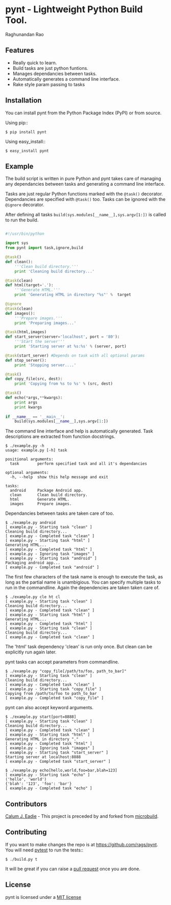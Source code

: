 # pynt - Lightweight Python Build Tool.


Raghunandan Rao

## Features

* Really quick to learn.
* Build tasks are just python funtions.
* Manages dependancies between tasks.
* Automatically generates a command line interface.
* Rake style param passing to tasks

## Installation


You can install pynt from the Python Package Index (PyPI) or from source.

Using pip::

    $ pip install pynt

Using easy_install::

    $ easy_install pynt

## Example


The build script is written in pure Python and pynt takes care of managing
any dependancies between tasks and generating a command line interface.

Tasks are just regular Python functions marked with the ``@task()`` decorator. Dependancies
are specified with ``@task()`` too. Tasks can be ignored with the ``@ignore`` decorator.

After defining all tasks ``build(sys.modules[__name__],sys.argv[1:])`` is called to
run the build.


```python

#!/usr/bin/python

import sys
from pynt import task,ignore,build

@task()
def clean():
    '''Clean build directory.'''
    print 'Cleaning build directory...'

@task(clean)
def html(target='.'):
    '''Generate HTML.'''
    print 'Generating HTML in directory "%s"' %  target

@ignore
@task(clean)
def images():
    '''Prepare images.'''
    print 'Preparing images...'

@task(html,images)
def start_server(server='localhost', port = '80'):
    '''Start the server'''
    print 'Starting server at %s:%s' % (server, port)

@task(start_server) #Depends on task with all optional params
def stop_server():
    print 'Stopping server....'

@task()
def copy_file(src, dest):
    print 'Copying from %s to %s' % (src, dest)

@task()
def echo(*args,**kwargs):
    print args
    print kwargs
    
if __name__ == '__main__':
    build(sys.modules[__name__],sys.argv[1:])

```

The command line interface and help is automatically generated. Task descriptions
are extracted from function docstrings.

    
    $ ./example.py -h
    usage: example.py [-h] task

    positional arguments:
      task        perform specified task and all it's dependancies

    optional arguments:
      -h, --help  show this help message and exit

    tasks:
      android     Package Android app.
      clean       Clean build directory.
      html        Generate HTML.
      images      Prepare images.
          
Dependancies between tasks are taken care of too.

 
    $ ./example.py android
    [ example.py - Starting task "clean" ]
    Cleaning build directory...
    [ example.py - Completed task "clean" ]
    [ example.py - Starting task "html" ]
    Generating HTML...
    [ example.py - Completed task "html" ]
    [ example.py - Ignoring task "images" ]
    [ example.py - Starting task "android" ]
    Packaging android app...
    [ example.py - Completed task "android" ]

The first few characters of the task name is enough to execute the task, as long as the partial name is unambigious. You can specify multiple tasks to run in the commandline. Again the dependencies are taken taken care of.


    $ ./example.py cle ht cl 
    [ example.py - Starting task "clean" ]
    Cleaning build directory...
    [ example.py - Completed task "clean" ]
    [ example.py - Starting task "html" ]
    Generating HTML...
    [ example.py - Completed task "html" ]
    [ example.py - Starting task "clean" ]
    Cleaning build directory...
    [ example.py - Completed task "clean" ]

The 'html' task dependency 'clean' is run only once. But clean can be explicitly run again later.

pynt tasks can accept parameters from commandline.


    $ ./example.py "copy_file[/path/to/foo, path_to_bar]"
    [ example.py - Starting task "clean" ]
    Cleaning build directory...
    [ example.py - Completed task "clean" ]
    [ example.py - Starting task "copy_file" ]
    Copying from /path/to/foo to path_to_bar
    [ example.py - Completed task "copy_file" ]

pynt can also accept keyword arguments.


    $ ./example.py start[port=8888]
    [ example.py - Starting task "clean" ]
    Cleaning build directory...
    [ example.py - Completed task "clean" ]
    [ example.py - Starting task "html" ]
    Generating HTML in directory "."
    [ example.py - Completed task "html" ]
    [ example.py - Ignoring task "images" ]
    [ example.py - Starting task "start_server" ]
    Starting server at localhost:8888
    [ example.py - Completed task "start_server" ]
    
    $ ./example.py echo[hello,world,foo=bar,blah=123]
    [ example.py - Starting task "echo" ]
    ('hello', 'world')
    {'blah': '123', 'foo': 'bar'}
    [ example.py - Completed task "echo" ]


## Contributors


[Calum J. Eadie](https://github.com/CalumJEadie) - This project is preceded by and forked from [microbuild](https://github.com/CalumJEadie/microbuild).

## Contributing


If you want to make changes the repo is at https://github.com/rags/pynt. You will need [pytest](pytest.org) to run the tests::

    $ ./build.py t
It will be great if you can raise a [pull request](https://help.github.com/articles/using-pull-requests) once you are done.

    
## License

pynt is licensed under a [MIT license](http://opensource.org/licenses/MIT)
